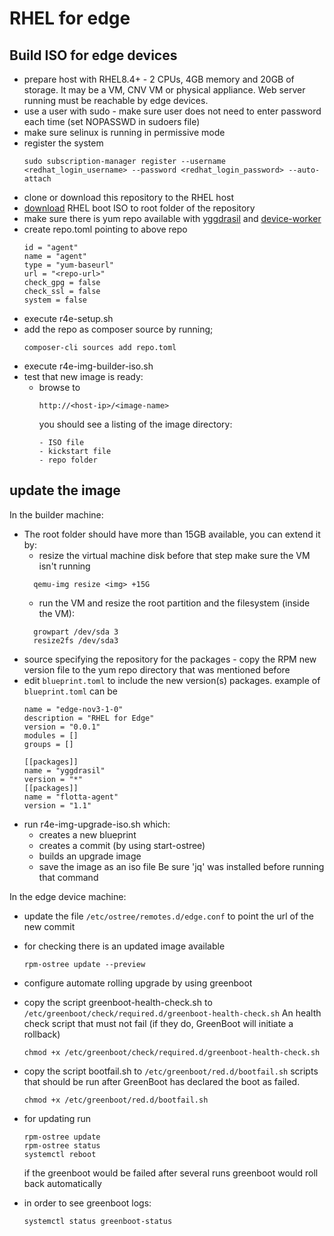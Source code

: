 # RHEL for edge
## Build ISO for edge devices
- prepare host with RHEL8.4+ - 2 CPUs, 4GB memory and 20GB of storage. It may be a VM, CNV VM or physical appliance. Web server running must be reachable by edge devices.
- use a user with sudo - make sure user does not need to enter password each time (set NOPASSWD in sudoers file)
- make sure selinux is running in permissive mode
- register the system
    ```
    sudo subscription-manager register --username <redhat_login_username> --password <redhat_login_password> --auto-attach
    ```
- clone or download this repository to the RHEL host
- [download](https://access.redhat.com/downloads/content/479/ver=/rhel---8/8.4/x86_64/product-software) RHEL boot ISO to root folder of the repository
- make sure there is yum repo available with [yggdrasil](https://github.com/jakub-dzon/yggdrasil) and [device-worker](https://github.com/project-flotta/flotta-device-worker/)
- create repo.toml pointing to above repo
    ```
    id = "agent"
    name = "agent"
    type = "yum-baseurl"
    url = "<repo-url>"
    check_gpg = false
    check_ssl = false
    system = false
    ```
- execute r4e-setup.sh
- add the repo as composer source by running;
    ```
    composer-cli sources add repo.toml
    ```
- execute r4e-img-builder-iso.sh
- test that new image is ready:
  * browse to
    ```
    http://<host-ip>/<image-name>
    ```
    you should see a listing of the image directory:
    ```
    - ISO file
    - kickstart file
    - repo folder
    ```
 
 
## update the image
In the builder machine:
- The root folder should have more than 15GB available, you can extend it by:
  * resize the virtual machine disk before that step make sure the VM isn't running
   ```
     qemu-img resize <img> +15G
   ```  
  * run the VM and resize the root partition and the filesystem (inside the VM):
   ```   
     growpart /dev/sda 3
     resize2fs /dev/sda3
   ```
- source specifying the repository for the packages - copy the RPM new version file to the yum repo directory that was mentioned before
- edit `blueprint.toml` to include the new version(s) packages. example of `blueprint.toml` can be
     ``` 
     name = "edge-nov3-1-0"
     description = "RHEL for Edge"
     version = "0.0.1"
     modules = []
     groups = []
     
     [[packages]]
     name = "yggdrasil"
     version = "*"
     [[packages]]
     name = "flotta-agent"
     version = "1.1"
     ```
- run r4e-img-upgrade-iso.sh which:
  * creates a new blueprint
  * creates a commit (by using start-ostree) 
  * builds an upgrade image
  * save the image as an iso file
  Be sure 'jq' was installed before running that command  

In the edge device machine:
- update the file `/etc/ostree/remotes.d/edge.conf` to point the url of the new commit 
- for checking there is an updated image available 
    ``` 
    rpm-ostree update --preview
    ```
- configure automate rolling upgrade by using greenboot 
 
- copy the script greenboot-health-check.sh to `/etc/greenboot/check/required.d/greenboot-health-check.sh` 
  An health check script that must not fail (if they do, GreenBoot will initiate a rollback)
  ```
  chmod +x /etc/greenboot/check/required.d/greenboot-health-check.sh
  ```
- copy the script bootfail.sh to `/etc/greenboot/red.d/bootfail.sh`
  scripts that should be run after GreenBoot has declared the boot as failed.
  ```
  chmod +x /etc/greenboot/red.d/bootfail.sh
  ```
- for updating run
    ```
    rpm-ostree update
    rpm-ostree status 
    systemctl reboot
   ```
  if the greenboot would be failed after several runs greenboot would roll back automatically 
- in order to see greenboot logs: 
   ```
  systemctl status greenboot-status
   ```
   